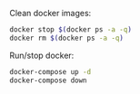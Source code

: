 Clean docker images:

```bash
docker stop $(docker ps -a -q)
docker rm $(docker ps -a -q)
```

Run/stop docker:

```bash
docker-compose up -d
docker-compose down
```
